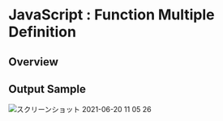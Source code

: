 # JavaScript : Function Multiple Definition

## Overview

## Output Sample
![スクリーンショット 2021-06-20 11 05 26](https://user-images.githubusercontent.com/36861752/122659985-419e1980-d1b8-11eb-85f0-47a2b83b480e.png)
